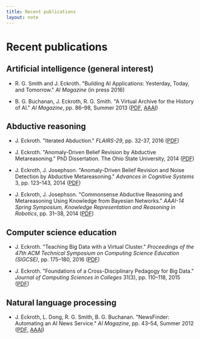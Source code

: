 ```yaml
---
title: Recent publications
layout: note
---
```


# Recent publications

## Artificial intelligence (general interest)

- R. G. Smith and J. Eckroth. "Building AI Applications: Yesterday, Today, and Tomorrow." *AI Magazine* (in press 2016)

- B. G. Buchanan, J. Eckroth, R. G. Smith. "A Virtual Archive for the History of AI." *AI Magazine*, pp. 86–98, Summer 2013 ([PDF](../downloads/buchanan-et-al-2013.pdf), [AAAI](http://www.aaai.org/ojs/index.php/aimagazine/article/view/2455))

## Abductive reasoning

- J. Eckroth. "Iterated Abduction." *FLAIRS-29*, pp. 32-37, 2016 ([PDF](../downloads/eckroth-iterated-abduction-flairs-29.pdf))

- J. Eckroth. "Anomaly-Driven Belief Revision by Abductive Metareasoning." PhD Dissertation. The Ohio State University, 2014 ([PDF](../downloads/eckroth-thesis.pdf))

- J. Eckroth, J. Josephson. "Anomaly-Driven Belief Revision and Noise Detection by Abductive Metareasoning." *Advances in Cognitive Systems* 3, pp. 123–143, 2014 ([PDF](http://cogsys.org/pdf/paper-9-3-24.pdf))

- J. Eckroth, J. Josephson. "Commonsense Abductive Reasoning and Metareasoning Using Knowledge from Bayesian Networks." *AAAI-14 Spring Symposium, Knowledge Representation and Reasoning in Robotics*, pp. 31–38, 2014 ([PDF](../downloads/eckroth-aaai-2014-spring-symposium.pdf))

## Computer science education

- J. Eckroth. "Teaching Big Data with a Virtual Cluster." *Proceedings of the 47th ACM Technical Symposium on Computing Science Education (SIGCSE)*, pp. 175–180, 2016 ([PDF](../downloads/eckroth-sigcse-2016.pdf))

- J. Eckroth. "Foundations of a Cross-Disciplinary Pedagogy for Big Data." *Journal of Computing Sciences in Colleges* 31(3), pp. 110–118, 2015 ([PDF](../downloads/eckroth-big-data-pedagogy-ccsc-eastern-2015-final.pdf))

## Natural language processing

- J. Eckroth, L. Dong, R. G. Smith, B. G. Buchanan. "NewsFinder: Automating an AI News Service." *AI Magazine*, pp. 43–54, Summer 2012 ([PDF](../downloads/eckroth-et-al-2012.pdf), [AAAI](http://aaai.org/ojs/index.php/aimagazine/article/view/2406))

